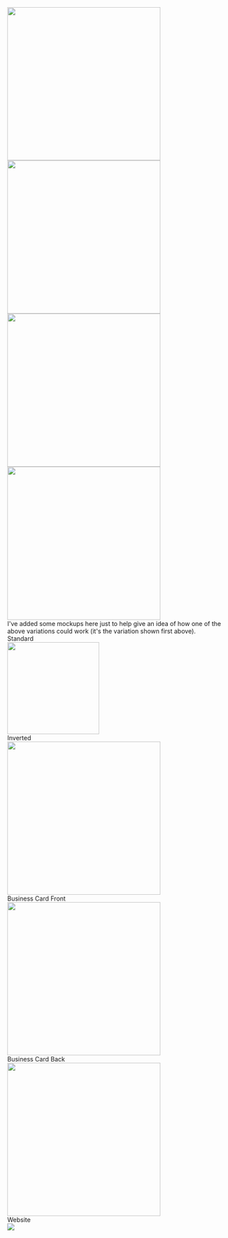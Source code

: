<div class="_text-center"><img src="/images/work/pflloyd-001.jpg" width="350"></div>
<div class="_text-center"><img src="/images/work/pflloyd-002.jpg" width="350"></div>
<div class="_text-center"><img src="/images/work/pflloyd-003.jpg" width="350"></div>
<div class="_text-center"><img src="/images/work/pflloyd-004.jpg" width="350"></div>

<div class="container text--portfolio">
  I've added some mockups here just to help give an idea of how one of the above variations could work (it's the variation shown first above).
</div>

<div class="_text-center _spaced-b">Standard</div>
<div class="_text-center _spaced-b"><img src="/images/work/pflloyd/001/light.jpg" width="210"></div>
<div class="_text-center _spaced-b">Inverted</div>
<div class="_text-center _spaced-b"><img src="/images/work/pflloyd/001/dark.jpg" width="350"></div>
<div class="_text-center _spaced-b">Business Card Front</div>
<div class="_text-center _spaced-b"><img src="/images/work/pflloyd/001/bcard-light-front.jpg" width="350"></div>
<div class="_text-center _spaced-b">Business Card Back</div>
<div class="_text-center _spaced-b"><img src="/images/work/pflloyd/001/bcard-light-back.jpg" width="350"></div>
<div class="_text-center _spaced-b">Website</div>
<div class="_text-center"><img src="/images/work/pflloyd/001/web.jpg"></div>
